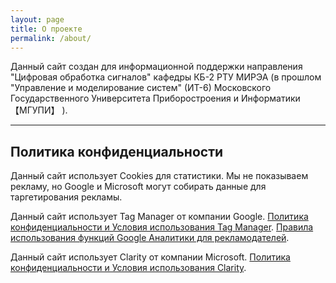 ```yaml
---
layout: page
title: О проекте
permalink: /about/
---
```


Данный сайт создан для информационной поддержки направления "Цифровая обработка сигналов" кафедры КБ-2 РТУ МИРЭА (в прошлом "Управление и моделирование систем" (ИТ-6) Московского Государственного Университета Приборостроения и Информатики 【МГУПИ】 ).

----

## Политика конфиденциальности

Данный сайт использует Cookies для статистики. Мы не показываем рекламу, но Google и Microsoft могут собирать данные для таргетирования рекламы.

Данный сайт использует Tag Manager от компании Google. [Политика конфиденциальности и Условия использования Tag Manager](https://support.google.com/tagmanager/answer/9323295?hl=ru). [Правила использования функций Google Аналитики для рекламодателей](https://support.google.com/analytics/answer/2700409).

Данный сайт использует Clarity от компании Microsoft. [Политика конфиденциальности и Условия использования Clarity](https://docs.microsoft.com/ru-ru/clarity/faq).
